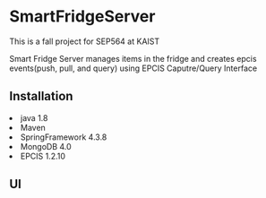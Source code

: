 # SmartFridgeServer
<p>This is a fall project for SEP564 at KAIST</p>
Smart Fridge Server manages items in the fridge and creates epcis events(push, pull, and query) using EPCIS Caputre/Query Interface

<h2>Installation</h2>
<li>java 1.8</li>
<li>Maven</li>
<li>SpringFramework 4.3.8</li>
<li>MongoDB 4.0</li>
<li>EPCIS 1.2.10</li>

<h2>UI</h2>

